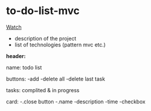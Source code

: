 # to-do-list-mvc

[Watch](https://deborodina.github.io/to-do-list-mvc/)

- description of the project
- list of technologies (pattern mvc etc.)

<b>header:</b>

name:
todo list

buttons:
-add
-delete all
-delete last task

tasks:
complited & in progress

card:
-.close button
-.name
-description
-time
-checkbox
